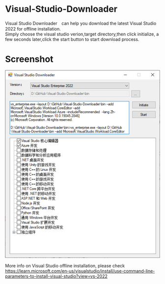 # Visual-Studio-Downloader
Visual Studio Downloader　can help you download the latest Visual Studio 2022 for offline installation. </br>
Simply choose the visual studio verion,target directory,then click initialize, a few seconds later,click the start button to start download process.

# Screenshot
![Visual-Studio-Downloader](https://github.com/EnterpriseSolution/Visual-Studio-Downloader/blob/main/Visual-Studio-Downloader.JPG)

More info on Visual Studio offline installation, please check https://learn.microsoft.com/en-us/visualstudio/install/use-command-line-parameters-to-install-visual-studio?view=vs-2022
